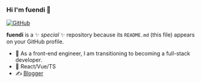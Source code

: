 ### Hi I'm fuendi 👋

[![GitHub](https://img.shields.io/badge/dynamic/json?logo=github&label=GitHub&labelColor=495867&color=495867&query=%24.data.totalSubs&url=https%3A%2F%2Fapi.spencerwoo.com%2Fsubstats%2F%3Fsource%3Dgithub%26queryKey%3Dhayschan&style=flat-square)](https://github.com/fuendi)

**fuendi** is a ✨ _special_ ✨ repository because its `README.md` (this file) appears on your GitHub profile.


- 🔭 As a front-end engineer, I am transitioning to becoming a full-stack developer.
- 🌱 React/Vue/TS
- ✍️ [Blogger](https://fuendi.cn)

